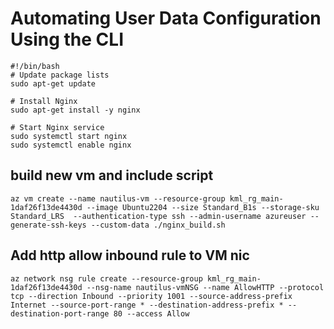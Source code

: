 # Automating User Data Configuration Using the CLI
```
#!/bin/bash
# Update package lists
sudo apt-get update

# Install Nginx
sudo apt-get install -y nginx

# Start Nginx service
sudo systemctl start nginx
sudo systemctl enable nginx

```
## build new vm and include script
`az vm create --name nautilus-vm --resource-group kml_rg_main-1daf26f13de4430d --image Ubuntu2204 --size Standard_B1s --storage-sku Standard_LRS  --authentication-type ssh --admin-username azureuser --generate-ssh-keys --custom-data ./nginx_build.sh `
## Add http allow inbound rule to VM nic
`az network nsg rule create --resource-group kml_rg_main-1daf26f13de4430d --nsg-name nautilus-vmNSG --name AllowHTTP --protocol tcp --direction Inbound --priority 1001 --source-address-prefix Internet --source-port-range * --destination-address-prefix * --destination-port-range 80 --access Allow`